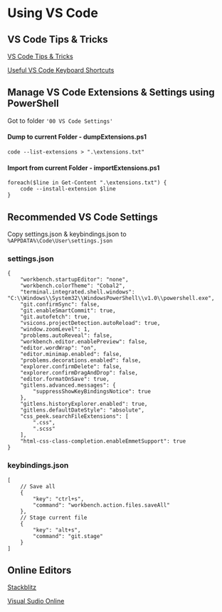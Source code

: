 # Using VS Code

## VS Code Tips & Tricks

[VS Code Tips & Tricks](https://github.com/Microsoft/vscode-tips-and-tricks)

[Useful VS Code Keyboard Shortcuts](https://zellwk.com/blog/useful-vscode-keyboard-shortcuts/)

## Manage VS Code Extensions & Settings using PowerShell

Got to folder `'00 VS Code Settings'`

#### Dump to current Folder - dumpExtensions.ps1

```
code --list-extensions > ".\extensions.txt"
```

#### Import from current Folder - importExtensions.ps1

```
foreach($line in Get-Content ".\extensions.txt") {
    code --install-extension $line
}
```

## Recommended VS Code Settings

Copy settings.json & keybindings.json to `%APPDATA%\Code\User\settings.json`

### settings.json

```
{
    "workbench.startupEditor": "none",
    "workbench.colorTheme": "Cobal2",
    "terminal.integrated.shell.windows": "C:\\Windows\\System32\\WindowsPowerShell\\v1.0\\powershell.exe",
    "git.confirmSync": false,
    "git.enableSmartCommit": true,
    "git.autofetch": true,
    "vsicons.projectDetection.autoReload": true,
    "window.zoomLevel": 1,
    "problems.autoReveal": false,
    "workbench.editor.enablePreview": false,
    "editor.wordWrap": "on",
    "editor.minimap.enabled": false,
    "problems.decorations.enabled": false,
    "explorer.confirmDelete": false,
    "explorer.confirmDragAndDrop": false,
    "editor.formatOnSave": true,
    "gitlens.advanced.messages": {
        "suppressShowKeyBindingsNotice": true
    },
    "gitlens.historyExplorer.enabled": true,
    "gitlens.defaultDateStyle": "absolute",
    "css_peek.searchFileExtensions": [
        ".css",
        ".scss"
    ],
    "html-css-class-completion.enableEmmetSupport": true
}
```

### keybindings.json

```
[
    // Save all
    {
        "key": "ctrl+s",
        "command": "workbench.action.files.saveAll"
    },
    // Stage current file
    {
        "key": "alt+s",
        "command": "git.stage"
    }
]
```

## Online Editors

[Stackblitz](https://stackblitz.com/)

[Visual Sudio Online](https://visualstudio.microsoft.com/services/visual-studio-online/)

